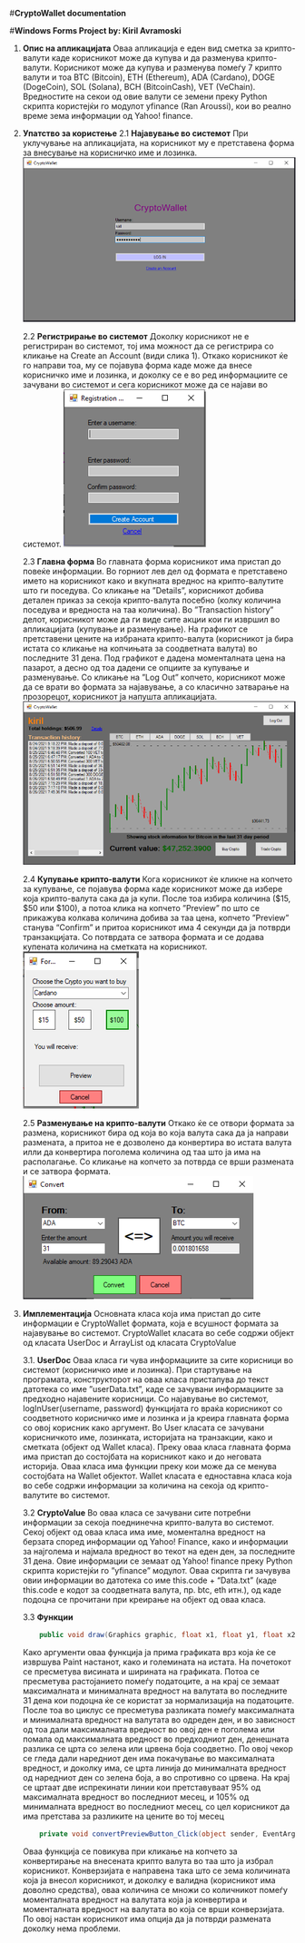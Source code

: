 ﻿#**CryptoWallet documentation**

#**Windows Forms Project by: Kiril Avramoski**

1. **Опис на апликацијата**
	Оваа апликација е еден вид сметка за крипто-валути каде корисникот може да купува и да разменува крипто-валути. Корисникот може да купува и разменува помеѓу 7 крипто валути и тоа
BTC (Bitcoin), ETH (Ethereum), ADA (Cardano), DOGE (DogeCoin), SOL (Solana), BCH (BitcoinCash), VET (VeChain). Вредностите на секои од овие валути се земени преку Python скрипта користејќи го модулот yfinance (Ran Aroussi), кои во реално време зема информации од Yahoo! finance.
2. **Упатство за користење**
	2.1 **Најавување во системот**
	При уклучување на апликацијата, на корисникот му е претставена форма за внесување на корисничко име и лозинка.
	![Login](loginForm.png)

	2.2 **Регистрирање во системот**
	Доколку корисникот не е регистриран во системот, тој има можност да се регистрира со кликање на Create an Account (види слика 1). Откако корисникот ќе го направи тоа, му се појавува форма каде може да внесе корисничко име и лозинка, и доколку се е во ред информациите се зачувани во системот и сега корисникот може да се најави во системот.
	![Register](registerForm.PNG)

	2.3 **Главна форма**
	Во главната форма корисникот има пристап до повеќе информации. Во горниот лев дел од формата е претставено името на корисникот како и вкупната вреднос на крипто-валутите што ги поседува. Со кликање на ”Details”, корисникот добива детален приказ за секоја крипто-валута посебно (колку количина поседува и вредноста на таа количина). Во ”Transaction history” делот, корисникот може да ги виде сите акции кои ги извршил во апликацијата (купување и разменување).
	На графикот се претставени цените на избраната крипто-валута (корисникот ја бира истата со кликање на копчињата за соодветната валута) во последните 31 дена. Под графикот е дадена моменталната цена на пазарот, а десно од тоа дадени се опциите за купување и разменување.
	Со кликање на ”Log Out” копчето, корисникот може да се врати во формата за најавување, а со класично затварање на прозорецот, корисникот ја напушта апликацијата.
	![Main](mainForm.PNG)

	2.4 **Купување крипто-валути**
	Кога корисникот ќе кликне на копчето за купување, се појавува форма каде корисникот може да избере која крипто-валута сака да ја купи. После тоа избира количина ($15, $50 или $100), а потоа клика на копчето ”Preview” по што се прикажува колкава количина добива за таа цена, копчето ”Preview” станува “Confirm” и притоа корисникот има 4 секунди да ја потврди транзакцијата. Со потврдата се затвора формата и се додава купената количина на сметката на корисникот.
	![Buy](buyForm.PNG)

	2.5 **Разменување на крипто-валути**
	Откако ќе се отвори формата за размена, корисникот бира од која во која валута сака да ја направи размената, а притоа не е дозволено да конвертира во истата валута илли да конвертира поголема количина од таа што ја има на располагање. Со кликање на копчето за потврда се врши размената и се затвора формата.
	![Trade](convertForm.PNG)

3. **Имплементација**
	Основната класа која има пристап до сите информации е CryptoWallet формата, која е всушност формата за најавување во системот. CryptoWallet класата во себе содржи објект од класата UserDoc и ArrayList од класата CryptoValue
	
	3.1. **UserDoc**
	Оваа класа ги чува информациите за сите корисници во системот (корисничко име и лозинка). При стартување на програмата, конструкторот на оваа класа пристапува до текст датотека со име ”userData.txt”, каде се зачувани информациите за предходно најавените корисници. Со најавување во системот, logInUser(username, password) функцијата го враќа корисникот со соодветното корисничко име и лозинка и ја креира главната форма со овој корисник како аргумент.
	Во User класата се зачувани корисничкото име, лозинката, историјата на транзакции, како и сметката (објект од Wallet класа). Преку оваа класа главната форма има пристап до состојбата на корисникот како и до неговата историја. Оваа класа има функции преку кои може да се менува состојбата на Wallet објектот.
	Wallet класата е едноставна класа која во себе содржи информации за количина на секоја од крипто-валутите во системот.

	3.2 **CryptoValue**
	Во оваа класа се зачувани сите потребни информации за секоја поеднинечна крипто-валута во системот. Секој објект од оваа класа има име, моментална вредност на берзата според информации од Yahoo! Finance, како и информации за најголема и најмала вредност во текот на еден ден, за последните 31 дена. Овие информации се земаат од Yahoo! finance преку Python скрипта користејќи го ”yfinance” модулот. Оваа скрипта ги зачувува овии информации во датотека со име this.code + “Data.txt” (каде this.code е кодот за соодветната валута, пр. btc, eth итн.), од каде подоцна се прочитани при креирање на објект од оваа класа. 
	
	3.3 **Функции**
	```C#
		public void draw(Graphics graphic, float x1, float y1, float x2, float y2);
	```
	Како аргументи оваа функција ја прима графиката врз која ќе се извршува Paint настанот, како и големината на истата. На почетокот се пресметува висината и ширината на графиката. Потоа се пресметува растојанието помеѓу податоците, а на крај се земаат максималната и минималната вредност на валутата во последните 31 дена кои подоцна ќе се користат за нормализација на податоците. После тоа во циклус се пресметува разликата помеѓу максималната и минималната вредност на валутата во одреден ден, и во зависност од тоа дали максималната вредност во овој ден е поголема или помала од максималната вредност во предходниот ден, денешната разлика се црта со зелена или црвена боја соодветно. По овој чекор се гледа дали наредниот ден има покачување во максималната вредност, и доколку има, се црта линија до минималната вредност од наредниот ден со зелена боја, а во спротивно со црвена. На крај се цртаат две испрекинати линии кои претставуваат 95% од максималната вредност во последниот месец, и 105% од минималната вредност во последниот месец, со цел корисникот да има претстава за разликите на цените во тој месец
	```C#
		private void convertPreviewButton_Click(object sender, EventArgs e);
	```
	Оваа функција се повикува при кликање на копчето за конвертирање на внесената крипто валута во таа што ја избрал корисникот. Конверзијата е направена така што се зема количината која ја внесол корисникот, и доколку е валидна (корисникот има доволно средства), оваа количина се множи со количникот помеѓу моменталната вредност на валутата која ја конвертира и моменталната вредност на валутата во која се врши конверзијата. По овој настан корисникот има опција да ја потврди размената доколку нема проблеми.
